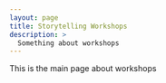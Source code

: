 ```yaml
---
layout: page
title: Storytelling Workshops
description: >
  Something about workshops
---
```


This is the main page about workshops
